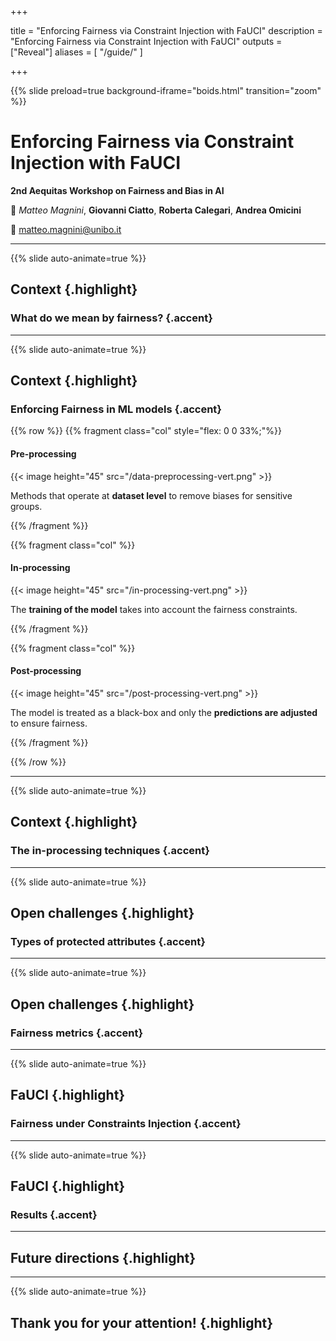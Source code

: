  
+++

title = "Enforcing Fairness via Constraint Injection with FaUCI"
description = "Enforcing Fairness via Constraint Injection with FaUCI"
outputs = ["Reveal"]
aliases = [
    "/guide/"
]

+++

{{% slide preload=true background-iframe="boids.html" transition="zoom" %}}

# Enforcing Fairness via Constraint Injection with FaUCI
**2nd Aequitas Workshop on Fairness and Bias in AI**

🎤 *Matteo Magnini*, **Giovanni Ciatto**, **Roberta Calegari**, **Andrea Omicini**

📧 [matteo.magnini@unibo.it](mailto:gianluca.aguzzi@unibo.it)

---

{{% slide auto-animate=true %}}
## Context {.highlight}
### What do we mean by fairness? {.accent}


---

{{% slide auto-animate=true %}}
## Context {.highlight}
### Enforcing Fairness in ML models {.accent}
{{% row %}}
{{% fragment class="col" style="flex: 0 0 33%;"%}} 
#### Pre-processing

{{< image height="45" src="/data-preprocessing-vert.png" >}}

Methods that operate at **dataset level** to remove biases for sensitive groups.

{{% /fragment %}}

{{% fragment class="col" %}} 
#### In-processing

{{< image height="45" src="/in-processing-vert.png" >}}

The **training of the model** takes into account the fairness constraints.

{{% /fragment %}}

{{% fragment class="col" %}} 
#### Post-processing

{{< image height="45" src="/post-processing-vert.png" >}}

The model is treated as a black-box and only the **predictions are adjusted** to ensure fairness.

{{% /fragment %}}

{{% /row %}}

---

{{% slide auto-animate=true %}}
## Context {.highlight}
### The in-processing techniques {.accent}

---
    
{{% slide auto-animate=true %}}
## Open challenges {.highlight}
### Types of protected attributes {.accent}

---

{{% slide auto-animate=true %}}
## Open challenges {.highlight}
### Fairness metrics {.accent}

---

{{% slide auto-animate=true %}}
## FaUCI {.highlight}
### Fairness under Constraints Injection {.accent}

---

{{% slide auto-animate=true %}}
## FaUCI {.highlight}
### Results {.accent}

---

## Future directions {.highlight}


---

{{% slide auto-animate=true %}}
## Thank you for your attention! {.highlight}